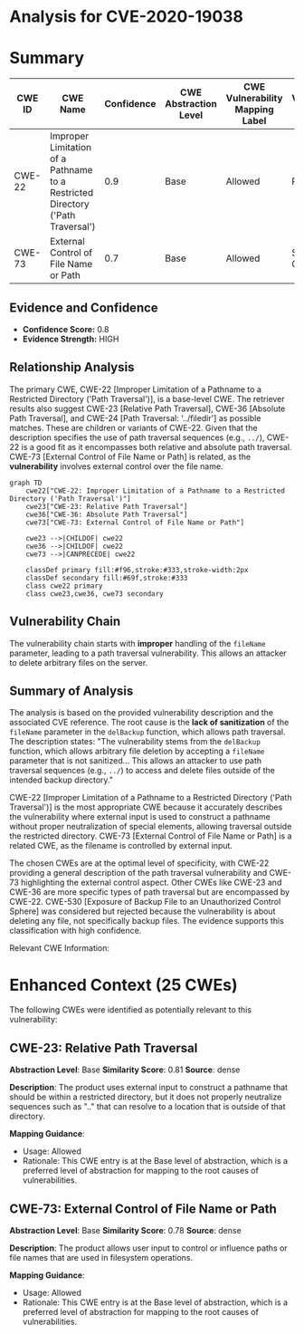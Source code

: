 # Analysis for CVE-2020-19038

# Summary
| CWE ID  | CWE Name                                                                           | Confidence | CWE Abstraction Level | CWE Vulnerability Mapping Label | CWE-Vulnerability Mapping Notes |
|---------|------------------------------------------------------------------------------------|------------|-----------------------|---------------------------------|-----------------------------------|
| CWE-22  | Improper Limitation of a Pathname to a Restricted Directory ('Path Traversal') | 0.9        | Base                  | Allowed                         | Primary CWE                       |
| CWE-73  | External Control of File Name or Path                                             | 0.7        | Base                  | Allowed                         | Secondary Candidate               |

## Evidence and Confidence

*   **Confidence Score:** 0.8
*   **Evidence Strength:** HIGH

## Relationship Analysis
The primary CWE, CWE-22 [Improper Limitation of a Pathname to a Restricted Directory ('Path Traversal')], is a base-level CWE. The retriever results also suggest CWE-23 [Relative Path Traversal], CWE-36 [Absolute Path Traversal], and CWE-24 [Path Traversal: '../filedir'] as possible matches. These are children or variants of CWE-22. Given that the description specifies the use of path traversal sequences (e.g., `../`), CWE-22 is a good fit as it encompasses both relative and absolute path traversal. CWE-73 [External Control of File Name or Path] is related, as the **vulnerability** involves external control over the file name.

```mermaid
graph TD
    cwe22["CWE-22: Improper Limitation of a Pathname to a Restricted Directory ('Path Traversal')"]
    cwe23["CWE-23: Relative Path Traversal"]
    cwe36["CWE-36: Absolute Path Traversal"]
    cwe73["CWE-73: External Control of File Name or Path"]

    cwe23 -->|CHILDOF| cwe22
    cwe36 -->|CHILDOF| cwe22
    cwe73 -->|CANPRECEDE| cwe22

    classDef primary fill:#f96,stroke:#333,stroke-width:2px
    classDef secondary fill:#69f,stroke:#333
    class cwe22 primary
    class cwe23,cwe36, cwe73 secondary
```

## Vulnerability Chain
The vulnerability chain starts with **improper** handling of the `fileName` parameter, leading to a path traversal vulnerability. This allows an attacker to delete arbitrary files on the server.

## Summary of Analysis
The analysis is based on the provided vulnerability description and the associated CVE reference. The root cause is the **lack of sanitization** of the `fileName` parameter in the `delBackup` function, which allows path traversal.
The description states: "The vulnerability stems from the `delBackup` function, which allows arbitrary file deletion by accepting a `fileName` parameter that is not sanitized... This allows an attacker to use path traversal sequences (e.g., `../`) to access and delete files outside of the intended backup directory."

CWE-22 [Improper Limitation of a Pathname to a Restricted Directory ('Path Traversal')] is the most appropriate CWE because it accurately describes the vulnerability where external input is used to construct a pathname without proper neutralization of special elements, allowing traversal outside the restricted directory.
CWE-73 [External Control of File Name or Path] is a related CWE, as the filename is controlled by external input.

The chosen CWEs are at the optimal level of specificity, with CWE-22 providing a general description of the path traversal vulnerability and CWE-73 highlighting the external control aspect. Other CWEs like CWE-23 and CWE-36 are more specific types of path traversal but are encompassed by CWE-22. CWE-530 [Exposure of Backup File to an Unauthorized Control Sphere] was considered but rejected because the vulnerability is about deleting any file, not specifically backup files.
The evidence supports this classification with high confidence.

Relevant CWE Information:

# Enhanced Context (25 CWEs)
The following CWEs were identified as potentially relevant to this vulnerability:

## CWE-23: Relative Path Traversal
**Abstraction Level**: Base
**Similarity Score**: 0.81
**Source**: dense

**Description**:
The product uses external input to construct a pathname that should be within a restricted directory, but it does not properly neutralize sequences such as ".." that can resolve to a location that is outside of that directory.

**Mapping Guidance**:
- Usage: Allowed
- Rationale: This CWE entry is at the Base level of abstraction, which is a preferred level of abstraction for mapping to the root causes of vulnerabilities.

## CWE-73: External Control of File Name or Path
**Abstraction Level**: Base
**Similarity Score**: 0.78
**Source**: dense

**Description**:
The product allows user input to control or influence paths or file names that are used in filesystem operations.

**Mapping Guidance**:
- Usage: Allowed
- Rationale: This CWE entry is at the Base level of abstraction, which is a preferred level of abstraction for mapping to the root causes of vulnerabilities.